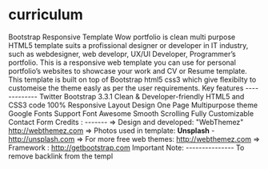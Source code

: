 # curriculum
Bootstrap Responsive Template  Wow portfolio is clean multi purpose HTML5 template suits a profissional designer or developer in IT industry, such as webdesigner, web developr, UX/UI Developer, Programmer’s portfolio. This is a responsive web template you can use for personal portfolio’s websites to showcase your work and CV or Resume template. This template is built on top of Bootstrap html5 css3 which give flexibilty to customeise the theme easly as per the user requirements.    Key features ------------- Twitter Bootstrap 3.3.1 Clean &amp; Developer-friendly HTML5 and CSS3 code 100% Responsive Layout Design One Page Multipurpose theme Google Fonts Support Font Awesome  Smooth Scrolling  Fully Customizable Contact Form   Credits : ------- => Design and developed: "WebThemez"  http://webthemez.com => Photos used in template: **Unsplash** - http://unsplash.com => For more free web themes: http://webthemez.com => Framework : http://getbootstrap.com  Important Note: --------------- To remove backlink from the templ
